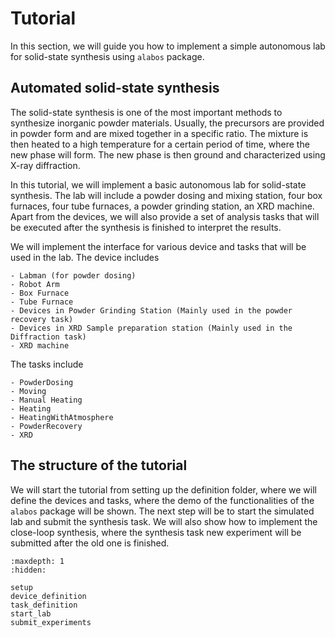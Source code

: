 # Tutorial
In this section, we will guide you how to implement a simple autonomous lab for solid-state synthesis
using `alabos` package.

## Automated solid-state synthesis
The solid-state synthesis is one of the most important methods to synthesize inorganic powder materials. Usually, the precursors
are provided in powder form and are mixed together in a specific ratio. The mixture is then heated to a high temperature
for a certain period of time, where the new phase will form. The new phase is then ground and characterized 
using X-ray diffraction.

In this tutorial, we will implement a basic autonomous lab for solid-state synthesis. The lab will include 
a powder dosing and mixing station, four box furnaces, four tube furnaces, a powder grinding station, an XRD
machine. Apart from the devices, we will also provide a set of analysis tasks that will be
executed after the synthesis is finished to interpret the results.

We will implement the interface for various device and tasks that will be used in the lab. The device includes
```
- Labman (for powder dosing)
- Robot Arm
- Box Furnace
- Tube Furnace
- Devices in Powder Grinding Station (Mainly used in the powder recovery task)
- Devices in XRD Sample preparation station (Mainly used in the Diffraction task)
- XRD machine
```
The tasks include
```
- PowderDosing
- Moving
- Manual Heating
- Heating
- HeatingWithAtmosphere
- PowderRecovery
- XRD
```

## The structure of the tutorial
We will start the tutorial from setting up the definition folder, where we will define the devices and tasks, where
the demo of the functionalities of the `alabos` package will be shown. The next step will be to start the simulated lab
and submit the synthesis task. We will also show how to implement the close-loop synthesis, where the synthesis task
new experiment will be submitted after the old one is finished.

```{toctree}
:maxdepth: 1
:hidden:

setup
device_definition
task_definition
start_lab
submit_experiments
```